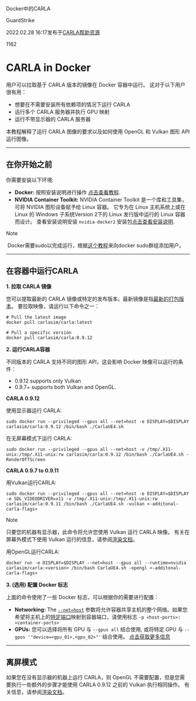 Docker中的CARLA

GuardStrike

2022.02.28 16:17发布于[CARLA帮助资源](/document/34876387b64845899a948fbf8c2a73be)

1162

CARLA in Docker
===============

用户可以拉取基于 CARLA 版本的镜像在 Docker 容器中运行。 这对于以下用户很有用：

*   想要在不需要安装所有依赖项的情况下运行 CARLA
*   运行多个 CARLA 服务器并执行 GPU 映射
*   运行不带显示器的 CARLA 服务器

本教程解释了运行 CARLA 图像的要求以及如何使用 OpenGL 和 Vulkan 图形 API 运行图像。

* * *

在你开始之前
------

你需要安装以下环境:

*   **Docker:** 按照安装说明进行操作 [点击查看教程](https://docs.docker.com/engine/install/).
*   **NVIDIA Container Toolkit:** NVIDIA Container Toolkit 是一个库和工具集，可将 NVIDIA 图形设备赋予给 Linux 容器。 它专为在 Linux 主机系统上或在 Linux 的 Windows 子系统Version 2下的 Linux 发行版中运行的 Linux 容器而设计。 查看安装说明安装 `nvidia-docker2` 安装包[点击查看安装说明](https://docs.nvidia.com/datacenter/cloud-native/container-toolkit/install-guide.html#installation-guide).

Note

 Docker需要sudo以完成运行，根据[这个教程](https://docs.docker.com/install/linux/linux-postinstall/)来向docker sudo群组添加用户。

* * *

在容器中运行CARLA
-----------

**1\. 拉取 CARLA 镜像**

您可以提取最新的 CARLA 镜像或特定的发布版本。最新镜像是指[最新的打包版本](https://github.com/carla-simulator/carla/releases)。 要拉取映像，请运行以下命令之一：

    # Pull the latest image
    docker pull carlasim/carla:latest
    
    # Pull a specific version
    docker pull carlasim/carla:0.9.12
    

**2\. 运行CARLA容器**

不同版本的 CARLA 支持不同的图形 API，这会影响 Docker 映像可以运行的条件：

*   0.9.12 supports only Vulkan
*   0.9.7+ supports both Vulkan and OpenGL.

**CARLA 0.9.12**

使用显示器运行 CARLA:

    sudo docker run --privileged --gpus all --net=host -e DISPLAY=$DISPLAY carlasim/carla:0.9.12 /bin/bash ./CarlaUE4.sh
    

在无屏幕模式下运行 CARLA:

    sudo docker run --privileged --gpus all --net=host -v /tmp/.X11-unix:/tmp/.X11-unix:rw carlasim/carla:0.9.12 /bin/bash ./CarlaUE4.sh -RenderOffScreen
    

**CARLA 0.9.7 to 0.9.11**

用Vulkan运行CARLA:

    sudo docker run --privileged --gpus all --net=host -e DISPLAY=$DISPLAY -e SDL_VIDEODRIVER=x11 -v /tmp/.X11-unix:/tmp/.X11-unix:rw carlasim/carla:0.9.11 /bin/bash ./CarlaUE4.sh -vulkan <-additonal-carla-flags>
    

Note

只要您的机器有显示器，此命令将允许您使用 Vulkan 运行 CARLA 映像。 有关在屏幕外模式下使用 Vulkan 运行的信息，请参阅[渲染文档](https://carla.readthedocs.io/en/latest/adv_rendering_options/#off-screen-mode)。

用OpenGL运行CARLA:

    docker run -e DISPLAY=$DISPLAY --net=host --gpus all --runtime=nvidia carlasim/carla:<version> /bin/bash CarlaUE4.sh -opengl <-additonal-carla-flags>
    

**3\. (选用) 配置 Docker 标志**

上面的命令使用了一些 Docker 标志，可以根据你的需要进行配置：

*   **Networking:** The [`--net=host`](https://docs.docker.com/engine/reference/run/#network-settings) 参数将允许容器共享主机的整个网络。如果您希望将主机上的[特定端口](https://docs.docker.com/engine/reference/run/#expose-incoming-ports)映射到容器端口，请使用标志 `-p <host-ports>:<container-ports>`
*   **GPUs:** 您可以选择将所有 GPU 与 `--gpus all` 结合使用, 或将特定 GPU 与 `--gpus '"device=<gpu_01>,<gpu_02>"'` 结合使用。 [点击获取更多信息](https://docs.docker.com/config/containers/resource_constraints/#gpu)

* * *

离屏模式
----

如果您在没有显示器的机器上运行 CARLA，则 OpenGL 不需要配置，但是您需要执行一些额外的步骤才能使用 CARLA 0.9.12 之前的 Vulkan 执行相同操作。 有关信息，请参阅[渲染文档](https://carla.readthedocs.io/en/latest/adv_rendering_options/#off-screen-mode)。

